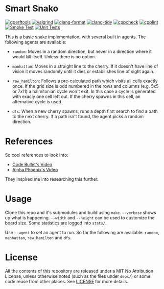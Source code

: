 # Smart Snako

[![gperftools](https://github.com/h3nnn4n/smart-snako/actions/workflows/heap-check.yml/badge.svg)](https://github.com/h3nnn4n/smart-snako/actions/workflows/heap-check.yml)
[![valgrind](https://github.com/h3nnn4n/smart-snako/actions/workflows/valgrind.yml/badge.svg)](https://github.com/h3nnn4n/smart-snako/actions/workflows/valgrind.yml)
[![clang-format](https://github.com/h3nnn4n/smart-snako/actions/workflows/clang-format-check.yml/badge.svg)](https://github.com/h3nnn4n/smart-snako/actions/workflows/clang-format-check.yml)
[![clang-tidy](https://github.com/h3nnn4n/smart-snako/actions/workflows/clang-tidy.yml/badge.svg)](https://github.com/h3nnn4n/smart-snako/actions/workflows/clang-tidy.yml)
[![cppcheck](https://github.com/h3nnn4n/smart-snako/actions/workflows/cppcheck.yml/badge.svg)](https://github.com/h3nnn4n/smart-snako/actions/workflows/cppcheck.yml)
[![cpplint](https://github.com/h3nnn4n/smart-snako/actions/workflows/cpplint.yml/badge.svg)](https://github.com/h3nnn4n/smart-snako/actions/workflows/cpplint.yml)
[![Smoke Test](https://github.com/h3nnn4n/smart-snako/actions/workflows/run.yml/badge.svg)](https://github.com/h3nnn4n/smart-snako/actions/workflows/run.yml)
[![Unit Tests](https://github.com/h3nnn4n/smart-snako/actions/workflows/tests.yml/badge.svg)](https://github.com/h3nnn4n/smart-snako/actions/workflows/tests.yml)

This is a basic snake implementation, with several built in agents. The following agents are available:

- `random`: Moves in a random direction, but never in a direction where it
  would kill itself. Unless there is no option.

- `manhattan`: Moves in a straight line to the cherry. If it doesn't have line
  of vision it moves randomly until it dies or estabilishes line of sight
  again.

- `raw_hamilton`: Follows a pre-calculated path which visits all cells exactly
  once. If the grid size is odd numbered in the rows and columns (e.g. 5x5 or
  7x11) a halmitonian cycle won't exit. In this case a cycle is generated with
  exacly one cell left out. If the cherry spawns in this cell, an alternative
  cycle is used.

- `dfs`: When a new cherry spawns, runs a depth first search to find a path to
  the next cherry. If a path isn't found, the agent picks a random direction.

# References

So cool references to look into:

- [Code Bullet's Video](https://www.youtube.com/watch?v=tjQIO1rqTBE)
- [Alpha Phoenix's Video](https://www.youtube.com/watch?v=TOpBcfbAgPg)

They inspired me into researching this further.

# Usage

Clone this repo and it's submodules and build using `make`. `--verbose` shows
up what is happening. `--width` and `--height` can be used to customize the
board size. Some statistics are logged into `stats/`.

Use `--agent` to set an agent to run. So far the following are available:
`random`, `manhattan`, `raw_hamilton` and `dfs`.

# License

All the contents of this repository are released under a MIT No Attribution
License, unless otherwise noted (such as the files under `deps/`) or some code
reuse from other places. See [LICENSE](LICENSE) for more details.
